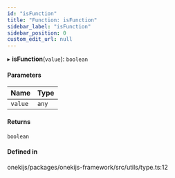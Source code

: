 ```yaml
---
id: "isFunction"
title: "Function: isFunction"
sidebar_label: "isFunction"
sidebar_position: 0
custom_edit_url: null
---
```


▸ **isFunction**(`value`): `boolean`

#### Parameters

| Name | Type |
| :------ | :------ |
| `value` | `any` |

#### Returns

`boolean`

#### Defined in

onekijs/packages/onekijs-framework/src/utils/type.ts:12
